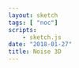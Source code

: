 ```yaml
---
layout: sketch
tags: [ "noc"]
scripts: 
    - sketch.js
date: "2018-01-27"    
title: Noise 3D
---
```

